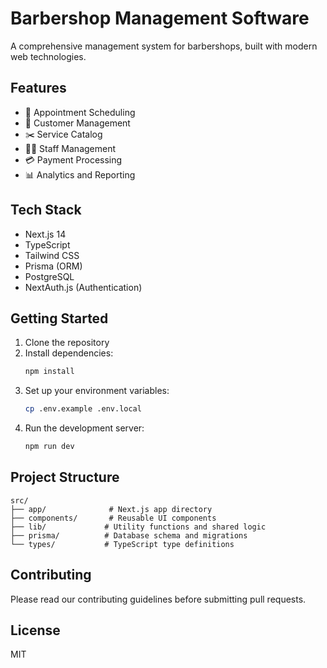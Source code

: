 # Barbershop Management Software

A comprehensive management system for barbershops, built with modern web technologies.

## Features

- 📅 Appointment Scheduling
- 👥 Customer Management
- ✂️ Service Catalog
- 👨‍💼 Staff Management
- 💳 Payment Processing
- 📊 Analytics and Reporting

## Tech Stack

- Next.js 14
- TypeScript
- Tailwind CSS
- Prisma (ORM)
- PostgreSQL
- NextAuth.js (Authentication)

## Getting Started

1. Clone the repository
2. Install dependencies:
   ```bash
   npm install
   ```
3. Set up your environment variables:
   ```bash
   cp .env.example .env.local
   ```
4. Run the development server:
   ```bash
   npm run dev
   ```

## Project Structure

```
src/
├── app/              # Next.js app directory
├── components/       # Reusable UI components
├── lib/             # Utility functions and shared logic
├── prisma/          # Database schema and migrations
└── types/           # TypeScript type definitions
```

## Contributing

Please read our contributing guidelines before submitting pull requests.

## License

MIT 